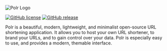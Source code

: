 ![Polr Logo](logo.png)

[![GitHub license](https://img.shields.io/badge/license-GPLv2%2B-blue.svg)](about/license)
[![GitHub release](https://img.shields.io/badge/stable-2.0.0-blue.svg)](https://github.com/cydrobolt/polr/releases)

Polr is a beautiful, modern, lightweight, and minimalist open-source URL shortening application. 
It allows you to host your own URL shortener, to brand your URLs, and to gain control over your data. 
Polr is especially easy to use, and provides a modern, themable interface.
